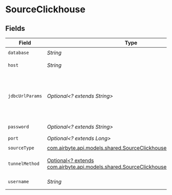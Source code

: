 # SourceClickhouse


## Fields

| Field                                                                                                                                                                                                                                                                                                                      | Type                                                                                                                                                                                                                                                                                                                       | Required                                                                                                                                                                                                                                                                                                                   | Description                                                                                                                                                                                                                                                                                                                | Example                                                                                                                                                                                                                                                                                                                    |
| -------------------------------------------------------------------------------------------------------------------------------------------------------------------------------------------------------------------------------------------------------------------------------------------------------------------------- | -------------------------------------------------------------------------------------------------------------------------------------------------------------------------------------------------------------------------------------------------------------------------------------------------------------------------- | -------------------------------------------------------------------------------------------------------------------------------------------------------------------------------------------------------------------------------------------------------------------------------------------------------------------------- | -------------------------------------------------------------------------------------------------------------------------------------------------------------------------------------------------------------------------------------------------------------------------------------------------------------------------- | -------------------------------------------------------------------------------------------------------------------------------------------------------------------------------------------------------------------------------------------------------------------------------------------------------------------------- |
| `database`                                                                                                                                                                                                                                                                                                                 | *String*                                                                                                                                                                                                                                                                                                                   | :heavy_check_mark:                                                                                                                                                                                                                                                                                                         | The name of the database.                                                                                                                                                                                                                                                                                                  | default                                                                                                                                                                                                                                                                                                                    |
| `host`                                                                                                                                                                                                                                                                                                                     | *String*                                                                                                                                                                                                                                                                                                                   | :heavy_check_mark:                                                                                                                                                                                                                                                                                                         | The host endpoint of the Clickhouse cluster.                                                                                                                                                                                                                                                                               |                                                                                                                                                                                                                                                                                                                            |
| `jdbcUrlParams`                                                                                                                                                                                                                                                                                                            | *Optional<? extends String>*                                                                                                                                                                                                                                                                                               | :heavy_minus_sign:                                                                                                                                                                                                                                                                                                         | Additional properties to pass to the JDBC URL string when connecting to the database formatted as 'key=value' pairs separated by the symbol '&'. (Eg. key1=value1&key2=value2&key3=value3). For more information read about <a href="https://jdbc.postgresql.org/documentation/head/connect.html">JDBC URL parameters</a>. |                                                                                                                                                                                                                                                                                                                            |
| `password`                                                                                                                                                                                                                                                                                                                 | *Optional<? extends String>*                                                                                                                                                                                                                                                                                               | :heavy_minus_sign:                                                                                                                                                                                                                                                                                                         | The password associated with this username.                                                                                                                                                                                                                                                                                |                                                                                                                                                                                                                                                                                                                            |
| `port`                                                                                                                                                                                                                                                                                                                     | *Optional<? extends Long>*                                                                                                                                                                                                                                                                                                 | :heavy_minus_sign:                                                                                                                                                                                                                                                                                                         | The port of the database.                                                                                                                                                                                                                                                                                                  | 8123                                                                                                                                                                                                                                                                                                                       |
| `sourceType`                                                                                                                                                                                                                                                                                                               | [com.airbyte.api.models.shared.SourceClickhouseClickhouse](../../models/shared/SourceClickhouseClickhouse.md)                                                                                                                                                                                                              | :heavy_check_mark:                                                                                                                                                                                                                                                                                                         | N/A                                                                                                                                                                                                                                                                                                                        |                                                                                                                                                                                                                                                                                                                            |
| `tunnelMethod`                                                                                                                                                                                                                                                                                                             | [Optional<? extends com.airbyte.api.models.shared.SourceClickhouseSSHTunnelMethod>](../../models/shared/SourceClickhouseSSHTunnelMethod.md)                                                                                                                                                                                | :heavy_minus_sign:                                                                                                                                                                                                                                                                                                         | Whether to initiate an SSH tunnel before connecting to the database, and if so, which kind of authentication to use.                                                                                                                                                                                                       |                                                                                                                                                                                                                                                                                                                            |
| `username`                                                                                                                                                                                                                                                                                                                 | *String*                                                                                                                                                                                                                                                                                                                   | :heavy_check_mark:                                                                                                                                                                                                                                                                                                         | The username which is used to access the database.                                                                                                                                                                                                                                                                         |                                                                                                                                                                                                                                                                                                                            |